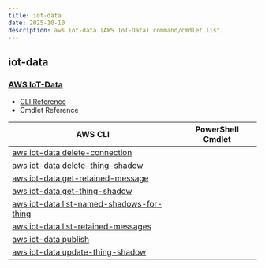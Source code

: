 ```yaml
---
title: iot-data
date: 2025-10-10
description: aws iot-data (AWS IoT-Data) command/cmdlet list.
---
```


## iot-data

### [AWS IoT-Data](https://aws.amazon.com/iot/)

* [CLI Reference](https://awscli.amazonaws.com/v2/documentation/api/latest/reference/iot-data/index.html)
* Cmdlet Reference

|AWS CLI|PowerShell Cmdlet|
|----|----|
|[aws iot-data delete-connection](https://awscli.amazonaws.com/v2/documentation/api/latest/reference/iot-data/delete-connection.html)||
|[aws iot-data delete-thing-shadow](https://awscli.amazonaws.com/v2/documentation/api/latest/reference/iot-data/delete-thing-shadow.html)||
|[aws iot-data get-retained-message](https://awscli.amazonaws.com/v2/documentation/api/latest/reference/iot-data/get-retained-message.html)||
|[aws iot-data get-thing-shadow](https://awscli.amazonaws.com/v2/documentation/api/latest/reference/iot-data/get-thing-shadow.html)||
|[aws iot-data list-named-shadows-for-thing](https://awscli.amazonaws.com/v2/documentation/api/latest/reference/iot-data/list-named-shadows-for-thing.html)||
|[aws iot-data list-retained-messages](https://awscli.amazonaws.com/v2/documentation/api/latest/reference/iot-data/list-retained-messages.html)||
|[aws iot-data publish](https://awscli.amazonaws.com/v2/documentation/api/latest/reference/iot-data/publish.html)||
|[aws iot-data update-thing-shadow](https://awscli.amazonaws.com/v2/documentation/api/latest/reference/iot-data/update-thing-shadow.html)||

